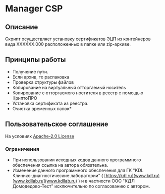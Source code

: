 # Manager CSP

## Описание

Скрипт осуществляет установку сертификатов ЭЦП из контейнеров вида XXXXXX.000 расположенных в папке или zip-архиве.

## Принципы работы

* Получение пути.
* Если архив, то распаковка
* Проверка структуры файлов
* Копирование на виртуальный отторгаемый носитель
* Копирование с отторгаемого ностителя в реестр с помощью КриптоПРО
* Установка сертификата из реестра.
* Очистка временных папок* 

## Пользовательское соглашение

На условиях [Apache-2.0 License](https://www.apache.org/licenses/LICENSE-2.0.txt)

### Ограничения

* При использовании исходных кодов данного программного обеспечения ссылка на автора обязательна.
* Изменение данного программного обеспечения для ГК "KDL Клинико-диагностические лаборатории" ( [https://kdl.ru](www.kdl.ru) [www.kdllab.ru](www.kdllab.ru) ) и в частности ООО "КДЛ Домодедово-Тест"  исключительно по согласованию с автором.
